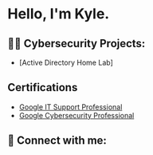 <h1>Hello, I'm Kyle. </h1>

<h2>👨‍💻 Cybersecurity Projects:</h2>

- [Active Directory Home Lab]

<h2> Certifications </h2>

- [Google IT Support Professional](https://coursera.org/share/cb571974a331b79f667836c48eee320f)
- [Google Cybersecurity Professional](https://coursera.org/share/6c48cdad8d666fe9ccf2384f7b4612b3)

<h2> 🤳 Connect with me:</h2>

